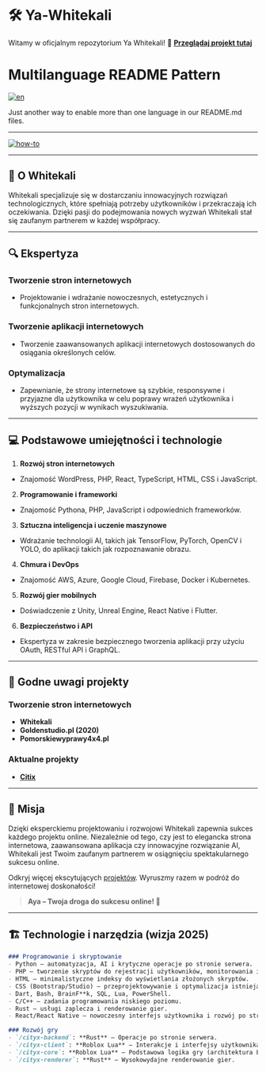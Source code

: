 # 🛠️ Ya-Whitekali
Witamy w oficjalnym repozytorium Ya Whitekali!
🔗 **[Przeglądaj projekt tutaj](https://dawju9.github.io/Ya-Whitekali/)**
# Multilanguage README Pattern
[![en](https://img.shields.io/badge/lang-en-red.svg)](https://github.com/Dawju9/Ya-Whitekali/new/kalies/README.md)
<!-----
[![pt-br](https://img.shields.io/badge/lang-pt--br-green.svg)](https://github.com/jonatasemidio/multilanguage-readme-pattern/blob/master/README.pt-br.md)
[![es](https://img.shields.io/badge/lang-es-yellow.svg)](https://github.com/jonatasemidio/multilanguage-readme-pattern/blob/master/README.es.md)
----->


Just another way to enable more than one language in our README.md files.

---
[![how-to](https://img.shields.io/badge/how--to-use-blue.svg)](https://github.com/jonatasemidio/multilanguage-readme-pattern/blob/master/STEPS.md)


---

## 🌟 **O Whitekali**
Whitekali specjalizuje się w dostarczaniu innowacyjnych rozwiązań technologicznych, które spełniają potrzeby użytkowników i przekraczają ich oczekiwania. Dzięki pasji do podejmowania nowych wyzwań Whitekali stał się zaufanym partnerem w każdej współpracy.

---

## 🔍 **Ekspertyza**
### Tworzenie stron internetowych
- Projektowanie i wdrażanie nowoczesnych, estetycznych i funkcjonalnych stron internetowych.

### Tworzenie aplikacji internetowych
- Tworzenie zaawansowanych aplikacji internetowych dostosowanych do osiągania określonych celów.

### Optymalizacja
- Zapewnianie, że strony internetowe są szybkie, responsywne i przyjazne dla użytkownika w celu poprawy wrażeń użytkownika i wyższych pozycji w wynikach wyszukiwania.

---

## 💻 **Podstawowe umiejętności i technologie**
1. **Rozwój stron internetowych**
- Znajomość WordPress, PHP, React, TypeScript, HTML, CSS i JavaScript.

2. **Programowanie i frameworki**
- Znajomość Pythona, PHP, JavaScript i odpowiednich frameworków.

3. **Sztuczna inteligencja i uczenie maszynowe**
- Wdrażanie technologii AI, takich jak TensorFlow, PyTorch, OpenCV i YOLO, do aplikacji takich jak rozpoznawanie obrazu.

4. **Chmura i DevOps**
- Znajomość AWS, Azure, Google Cloud, Firebase, Docker i Kubernetes.

5. **Rozwój gier mobilnych**
- Doświadczenie z Unity, Unreal Engine, React Native i Flutter.

6. **Bezpieczeństwo i API**
- Ekspertyza w zakresie bezpiecznego tworzenia aplikacji przy użyciu OAuth, RESTful API i GraphQL.

---

## 🚀 **Godne uwagi projekty**
### Tworzenie stron internetowych
- **Whitekali**
- **Goldenstudio.pl (2020)**
- **Pomorskiewyprawy4x4.pl**

### Aktualne projekty
- **[Citix](https://github.com/citix)**

---

## 🎯 **Misja**
Dzięki eksperckiemu projektowaniu i rozwojowi Whitekali zapewnia sukces każdego projektu online. Niezależnie od tego, czy jest to elegancka strona internetowa, zaawansowana aplikacja czy innowacyjne rozwiązanie AI, Whitekali jest Twoim zaufanym partnerem w osiągnięciu spektakularnego sukcesu online.

Odkryj więcej ekscytujących [projektów](https://dawju9.github.io/Ya-Whitekali/). Wyruszmy razem w podróż do internetowej doskonałości!

> **Aya – Twoja droga do sukcesu online! 🚀**

---

## 🏗️ **Technologie i narzędzia (wizja 2025)**

```markdown
### Programowanie i skryptowanie
- Python – automatyzacja, AI i krytyczne operacje po stronie serwera.
- PHP – tworzenie skryptów do rejestracji użytkowników, monitorowania i administrowania serwerem (CMS, pulpity nawigacyjne).
- HTML – minimalistyczne indeksy do wyświetlania złożonych skryptów.
- CSS (Bootstrap/Studio) – przeprojektowywanie i optymalizacja istniejących projektów.
- Dart, Bash, BrainF**k, SQL, Lua, PowerShell.
- C/C++ – zadania programowania niskiego poziomu.
- Rust – usługi zaplecza i renderowanie gier.
- React/React Native – nowoczesny interfejs użytkownika i rozwój po stronie klienta.

### Rozwój gry
- `/cityx-backend`: **Rust** – Operacje po stronie serwera.
- `/cityx-client`: **Roblox Lua** – Interakcje i interfejsy użytkownika.
- `/cityx-core`: **Roblox Lua** – Podstawowa logika gry (architektura Entity-Component-System).
- `/cityx-renderer`: **Rust** – Wysokowydajne renderowanie gier.
